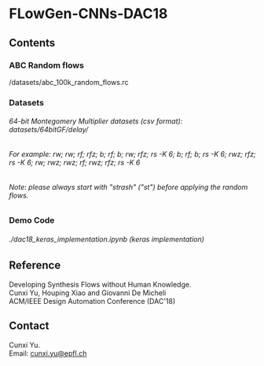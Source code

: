# FLowGen-CNNs-DAC18
## Contents
### ABC Random flows
/datasets/abc_100k_random_flows.rc
### Datasets
###### 64-bit Montegomery Multiplier datasets (csv format): datasets/64bitGF/delay/ 
###### For example: rw; rw; rf; rfz; b; rf; b; rw; rfz; rs -K 6; b; rf; b; rs -K 6; rwz; rfz; rs -K 6; rw; rwz; rwz; rf; rwz; rfz; rs -K 6
###### Note: please always start with "strash" ("st") before applying the random flows.
### Demo Code
###### ./dac18_keras_implementation.ipynb (keras implementation)
## Reference
Developing Synthesis Flows without Human Knowledge.<br/>
Cunxi Yu, Houping Xiao and Giovanni De Micheli<br/>
ACM/IEEE Design Automation Conference (DAC'18)<br/>

## Contact
Cunxi Yu.<br/>
Email: cunxi.yu@epfl.ch<br/>
